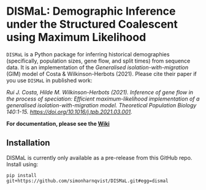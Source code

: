 # DISMaL: Demographic Inference under the Structured Coalescent using Maximum Likelihood

``DISMaL`` is a Python package for inferring historical demographies (specifically, population sizes, gene flow, and split times) from sequence data. It is an implementation of the *Generalised isolation-with-migration* (GIM) model of Costa & Wilkinson-Herbots (2021). Please cite their paper if you use ``DISMaL`` in published work:

*Rui J. Costa, Hilde M. Wilkinson-Herbots (2021).
Inference of gene flow in the process of speciation: Efficient maximum-likelihood implementation of a generalised isolation-with-migration model.
Theoretical Population Biology 140:1-15.
https://doi.org/10.1016/j.tpb.2021.03.001.*

**For documentation, please see the [Wiki](https://github.com/simonharnqvist/DISMaL/wiki/1.-Home)**

## Installation
DISMaL is currently only available as a pre-release from this GitHub repo. Install using:

```
pip install git+https://github.com/simonharnqvist/DISMaL.git#egg=dismal
```
